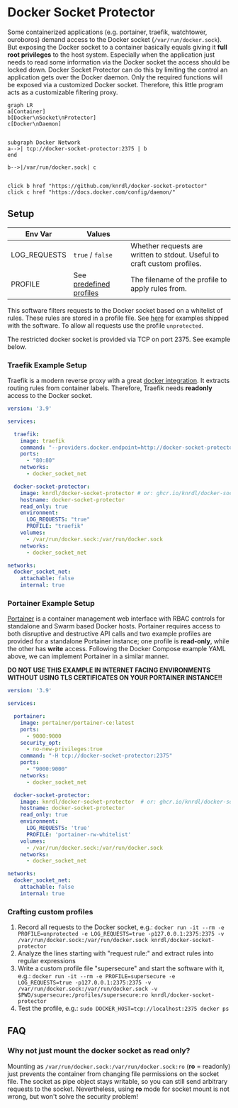 # Docker Socket Protector
Some containerized applications (e.g. portainer, traefik, watchtower, ouroboros) demand access to the Docker socket (`/var/run/docker.sock`). But exposing the Docker socket to a container basically equals giving it **full root privileges** to the host system. Especially when the application just needs to read some information via the Docker socket the access should be locked down. Docker Socket Protector can do this by limiting the control an application gets over the Docker daemon. Only the required functions will be exposed via a customized Docker socket. Therefore, this little program acts as a customizable filtering proxy.

```mermaid
graph LR
a[Container]
b[Docker\nSocket\nProtector]
c[Docker\nDaemon]


subgraph Docker Network
a-->| tcp://docker-socket-protector:2375 | b
end

b-->|/var/run/docker.sock| c


click b href "https://github.com/knrdl/docker-socket-protector"
click c href "https://docs.docker.com/config/daemon/"
```

## Setup

| Env Var      | Values           |                      |
|--------------|------------------|----------------------|
| LOG_REQUESTS | `true` / `false` | Whether requests are written to stdout. Useful to craft custom profiles.  |
| PROFILE      | See [predefined profiles](./profiles/)| The filename of the profile to apply rules from.  |

This software filters requests to the Docker socket based on a whitelist of rules. These rules are stored in a profile file. See [here](./profiles/) for examples shipped with the software. To allow all requests use the profile `unprotected`.

The restricted docker socket is provided via TCP on port 2375. See example below.

### Traefik Example Setup

Traefik is a modern reverse proxy with a great [docker integration](https://doc.traefik.io/traefik/providers/docker/). It extracts routing rules from container labels. Therefore, Traefik needs **readonly** access to the Docker socket.

```yaml
version: '3.9'

services:

  traefik:
    image: traefik
    command: "--providers.docker.endpoint=http://docker-socket-protector:2375"
    ports:
      - "80:80"
    networks:
      - docker_socket_net

  docker-socket-protector:
    image: knrdl/docker-socket-protector # or: ghcr.io/knrdl/docker-socket-protector
    hostname: docker-socket-protector
    read_only: true
    environment:
      LOG_REQUESTS: "true"
      PROFILE: "traefik"
    volumes:
      - /var/run/docker.sock:/var/run/docker.sock
    networks:
      - docker_socket_net

networks:
  docker_socket_net:
    attachable: false
    internal: true
```

### Portainer Example Setup

[Portainer](https://docs.portainer.io/) is a container management web interface
with RBAC controls for standalone and Swarm based Docker hosts. Portainer
requires access to both disruptive and destructive API calls and two example
profiles are provided for a standalone Portainer instance; one profile is
**read-only**, while the other has **write** access. Following the Docker
Compose example YAML above, we can implement Portainer in a similar manner.

**DO NOT USE THIS EXAMPLE IN INTERNET FACING ENVIRONMENTS WITHOUT USING TLS
CERTIFICATES ON YOUR PORTAINER INSTANCE!!**

```yaml
version: '3.9'

services:

  portainer:
    image: portainer/portainer-ce:latest
    ports:
      - 9000:9000
    security_opt:
      - no-new-privileges:true
    command: "-H tcp://docker-socket-protector:2375"
    ports:
      - "9000:9000"
    networks:
      - docker_socket_net

  docker-socket-protector:
    image: knrdl/docker-socket-protector  # or: ghcr.io/knrdl/docker-socket-protector
    hostname: docker-socket-protector
    read_only: true
    environment:
      LOG_REQUESTS: 'true'
      PROFILE: 'portainer-rw-whitelist'
    volumes:
      - /var/run/docker.sock:/var/run/docker.sock
    networks:
      - docker_socket_net

networks:
  docker_socket_net:
    attachable: false
    internal: true
```

### Crafting custom profiles

1. Record all requests to the Docker socket, e.g.: `docker run -it --rm -e PROFILE=unprotected -e LOG_REQUESTS=true -p127.0.0.1:2375:2375 -v /var/run/docker.sock:/var/run/docker.sock knrdl/docker-socket-protector`
2. Analyze the lines starting with "request rule:" and extract rules into regular expressions
3. Write a custom profile file "supersecure" and start the software with it, e.g.: `docker run -it --rm -e PROFILE=supersecure -e LOG_REQUESTS=true -p127.0.0.1:2375:2375 -v /var/run/docker.sock:/var/run/docker.sock -v $PWD/supersecure:/profiles/supersecure:ro knrdl/docker-socket-protector`
4. Test the profile, e.g.: `sudo DOCKER_HOST=tcp://localhost:2375 docker ps`

## FAQ

### Why not just mount the docker socket as read only? 
Mounting as `/var/run/docker.sock:/var/run/docker.sock:ro` (**ro** = readonly) just prevents the container from changing file permissions on the socket file. The socket as pipe object stays writable, so you can still send arbitrary requests to the socket. Nevertheless, using **ro** mode for socket mount is not wrong, but won't solve the security problem!
